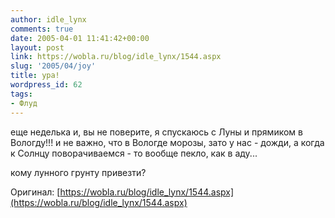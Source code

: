 ```yaml
---
author: idle_lynx
comments: true
date: 2005-04-01 11:41:42+00:00
layout: post
link: https://wobla.ru/blog/idle_lynx/1544.aspx
slug: '2005/04/joy'
title: ура!
wordpress_id: 62
tags:
- Флуд
---
```


еще неделька и, вы не поверите, я спускаюсь с Луны и прямиком в Вологду!!! и не важно, что в Вологде морозы, зато у нас - дожди, а когда к Солнцу поворачиваемся - то вообще пекло, как в аду...

кому лунного грунту привезти?

Оригинал: [https://wobla.ru/blog/idle_lynx/1544.aspx](https://wobla.ru/blog/idle_lynx/1544.aspx)
